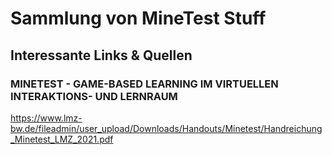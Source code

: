 # Sammlung von MineTest Stuff


## Interessante Links & Quellen
### MINETEST - GAME-BASED LEARNING IM VIRTUELLEN INTERAKTIONS- UND LERNRAUM
https://www.lmz-bw.de/fileadmin/user_upload/Downloads/Handouts/Minetest/Handreichung_Minetest_LMZ_2021.pdf
